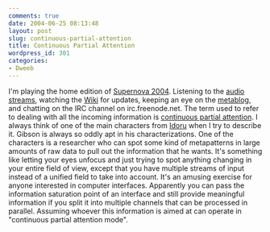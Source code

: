 ```yaml
---
comments: true
date: 2004-06-25 08:13:48
layout: post
slug: continuous-partial-attention
title: Continuous Partial Attention
wordpress_id: 301
categories:
- Dweeb
---
```


I'm playing the home edition of [Supernova 2004](http://www.pulver.com/supernova/). Listening to the [audio streams](http://www.itconversations.com/series/supernova2004.html), watching the [Wiki](http://www.socialtext.net/supernova/index.cgi?supernova_wiki) for updates, keeping an eye on the [metablog](http://snblog.pulver.com/2004/), and chatting on the IRC channel on irc.freenode.net. The term used to refer to dealing with all the incoming information is [continuous partial attention](http://supernova.typepad.com/2004/2004/06/continuous_part.html). I always think of one of the main characters from [Idoru](http://www.williamgibsonbooks.com/books/idoru.asp) when I try to describe it. Gibson is always so oddly apt in his characterizations. One of the characters is a researcher who can spot some kind of metapatterns in large amounts of raw data to pull out the information that he wants. It's something like letting your eyes unfocus and just trying to spot anything changing in your entire field of view, except that you have multiple streams of input instead of a unified field to take into account. It's an amusing exercise for anyone interested in computer interfaces. Apparently you can pass the information saturation point of an interface and still provide meaningful information if you split it into multiple channels that can be processed in parallel. Assuming whoever this information is aimed at can operate in "continuous partial attention mode".
